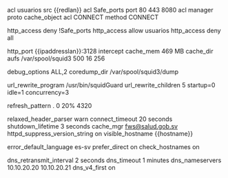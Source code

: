 acl usuarios src {{redlan}}
acl Safe_ports port 80 443 8080
acl manager proto cache_object
acl CONNECT method CONNECT

http_access deny !Safe_ports
http_access allow usuarios
http_access deny all

http_port {{ipaddresslan}}:3128 intercept
cache_mem 469 MB
cache_dir aufs /var/spool/squid3 500 16 256

debug_options ALL,2
coredump_dir /var/spool/squid3/dump

url_rewrite_program /usr/bin/squidGuard 
url_rewrite_children 5 startup=0 idle=1 concurrency=3

refresh_pattern .		0	20%	4320

relaxed_header_parser warn
connect_timeout 20 seconds
shutdown_lifetime 3 seconds
cache_mgr fws@salud.gob.sv
httpd_suppress_version_string on
visible_hostname {{hostname}}

error_default_language  es-sv
prefer_direct on
check_hostnames on

dns_retransmit_interval 2 seconds
dns_timeout 1 minutes
dns_nameservers 10.10.20.20 10.10.20.21
dns_v4_first on
